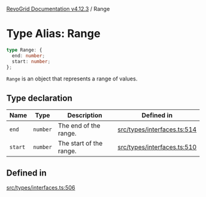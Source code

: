[RevoGrid Documentation v4.12.3](README.md) / Range

# Type Alias: Range

```ts
type Range: {
  end: number;
  start: number;
};
```

`Range` is an object that represents a range of values.

## Type declaration

| Name | Type | Description | Defined in |
| ------ | ------ | ------ | ------ |
| `end` | `number` | The end of the range. | [src/types/interfaces.ts:514](https://github.com/revolist/revogrid/blob/d8faaf908685ef9767dc3ea8ccad1628e41fbf76/src/types/interfaces.ts#L514) |
| `start` | `number` | The start of the range. | [src/types/interfaces.ts:510](https://github.com/revolist/revogrid/blob/d8faaf908685ef9767dc3ea8ccad1628e41fbf76/src/types/interfaces.ts#L510) |

## Defined in

[src/types/interfaces.ts:506](https://github.com/revolist/revogrid/blob/d8faaf908685ef9767dc3ea8ccad1628e41fbf76/src/types/interfaces.ts#L506)
